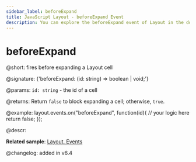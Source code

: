 ```yaml
---
sidebar_label: beforeExpand
title: JavaScript Layout - beforeExpand Event 
description: You can explore the beforeExpand event of Layout in the documentation of the DHTMLX JavaScript UI library. Browse developer guides and API reference, try out code examples and live demos, and download a free 30-day evaluation version of DHTMLX Suite 7.
---
```


# beforeExpand

@short: fires before expanding a Layout cell

@signature: {'beforeExpand: (id: string) => boolean | void;'}

@params:
`id: string` - the id of a cell

@returns:
Return `false` to block expanding a cell; otherwise, `true`.

@example:
layout.events.on("beforeExpand", function(id){
	// your logic here
    return false;
});

@descr:

**Related sample**: [Layout. Events](https://snippet.dhtmlx.com/fyxw0map)

@changelog:
added in v6.4
